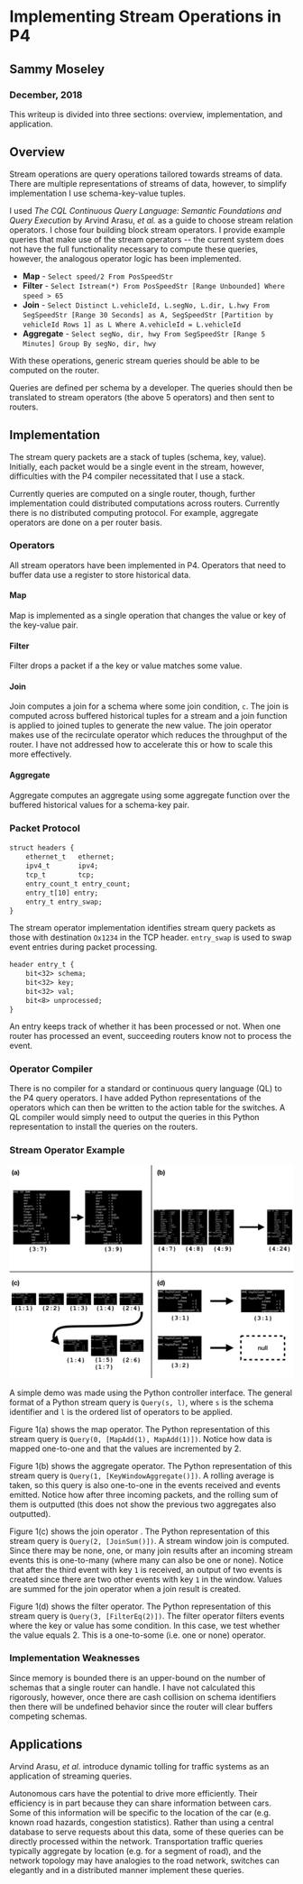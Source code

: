 # Implementing Stream Operations in P4 
## Sammy Moseley
### December, 2018

This writeup is divided into three sections: overview, implementation, and application.

## Overview

Stream operations are query operations tailored towards streams of data. There are multiple representations of streams of data, however, to simplify implementation I use schema-key-value tuples. 

I used _The CQL Continuous Query Language: Semantic Foundations and Query Execution_ by Arvind Arasu, _et al._ as a guide to choose stream relation operators. I chose four building block stream operators. I provide example queries that make use of the stream operators -- the current system does not have the full functionality necessary to compute these queries, however, the analogous operator logic has been implemented.

 - __Map__ - `Select speed/2 From PosSpeedStr`
 - __Filter__ - `Select Istream(*) From PosSpeedStr [Range Unbounded] Where speed > 65`
 - __Join__ - `Select Distinct L.vehicleId, L.segNo, L.dir, L.hwy From SegSpeedStr [Range 30 Seconds] as A, SegSpeedStr [Partition by vehicleId Rows 1] as L Where A.vehicleId = L.vehicleId`
 - __Aggregate__ - `Select segNo, dir, hwy From SegSpeedStr [Range 5 Minutes] Group By segNo, dir, hwy`



With these operations, generic stream queries should be able to be computed on the router.

Queries are defined per schema by a developer. The queries should then be translated to stream operators (the above 5 operators) and then sent to routers.


## Implementation

The stream query packets are a stack of tuples (schema, key, value). Initially, each packet would be a single event in the stream, however, difficulties with the P4 compiler necessitated that I use a stack.

Currently queries are computed on a single router, though, further implementation could distributed computations across routers. Currently there is no distributed computing protocol. For example, aggregate operators are done on a per router basis.

### Operators
All stream operators have been implemented in P4. Operators that need to buffer data use a register to store historical data.

#### Map
Map is implemented as a single operation that changes the value or key of the key-value pair.

#### Filter
Filter drops a packet if a the key or value matches some value.

#### Join
Join computes a join for a schema where some join condition, `c`. The join is computed across buffered historical tuples for a stream and a join function is applied to joined tuples to generate the new value. The join operator makes use of the recirculate operator which reduces the throughput of the router. I have not addressed how to accelerate this or how to scale this more effectively.

#### Aggregate
Aggregate computes an aggregate using some aggregate function over the buffered historical values for a schema-key pair.

### Packet Protocol
```
struct headers {
    ethernet_t   ethernet;
    ipv4_t       ipv4;
    tcp_t        tcp;
    entry_count_t entry_count;
    entry_t[10] entry;
    entry_t entry_swap;
}
```

The stream operator implementation identifies stream query packets as those with destination `Ox1234` in the TCP header. `entry_swap` is used to swap event entries during packet processing.

```
header entry_t {
    bit<32> schema;
    bit<32> key;
    bit<32> val;
    bit<8> unprocessed;
}
```

An entry keeps track of whether it has been processed or not. When one router has processed an event, succeeding routers know not to process the event.

### Operator Compiler
There is no compiler for a standard or continuous query language (QL) to the P4 query operators. I have added Python representations of the operators which can then be written to the action table for the switches. A QL compiler would simply need to output the queries in this Python representation to install the queries on the routers.

### Stream Operator Example

![(a) Map operator, (b) aggregate operator, (c) join operator, (d) filter operator](demoimages/demoimages.001.jpeg)

A simple demo was made using the Python controller interface. The general format of a Python stream query is `Query(s, l)`, where `s` is the schema identifier and `l` is the ordered list of operators to be applied.

Figure 1(a) shows the map operator. The Python representation of this stream query is `Query(0, [MapAdd(1), MapAdd(1)])`. Notice how data is mapped one-to-one and that the values are incremented by 2.

Figure 1(b) shows the aggregate operator. The Python representation of this stream query is `Query(1, [KeyWindowAggregate()])`. A rolling average is taken, so this query is also one-to-one in the events received and events emitted. Notice how after three incoming packets, and the rolling sum of them is outputted (this does not show the previous two aggregates also outputted).

Figure 1(c) shows the join operator . The Python representation of this stream query is `Query(2, [JoinSum()])`. A stream window join is computed. Since there may be none, one, or many join results after an incoming stream events this is one-to-many (where many can also be one or none). Notice that after the third event with key `1` is received, an output of two events is created since there are two other events with key `1` in the window. Values are summed for the join operator when a join result is created.

Figure 1(d) shows the filter operator. The Python representation of this stream query is `Query(3, [FilterEq(2)])`. The filter operator filters events where the key or value has some condition. In this case, we test whether the value equals 2. This is a one-to-some (i.e. one or none) operator.

### Implementation Weaknesses

Since memory is bounded there is an upper-bound on the number of schemas that a single router can handle. I have not calculated this rigorously, however, once there are cash collision on schema identifiers then there will be undefined behavior since the router will clear buffers competing schemas.

## Applications

Arvind Arasu, _et al._ introduce dynamic tolling for traffic systems as an application of streaming queries. 

Autonomous cars have the potential to drive more efficiently. Their efficiency is in part because they can share information between cars. Some of this information will be specific to the location of the car (e.g. known road hazards, congestion statistics). Rather than using a central database to serve requests about this data, some of these queries can be directly processed within the network. Transportation traffic queries typically aggregate by location (e.g. for a segment of road), and the network topology may have analogies to the road network, switches can elegantly and in a distributed manner implement these queries.